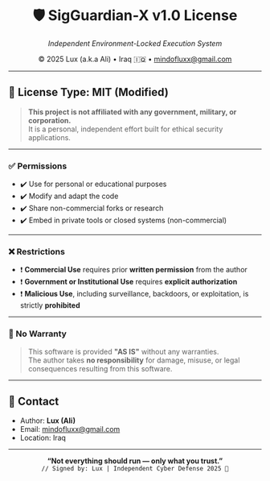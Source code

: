 <h1 align="center">🛡️ SigGuardian-X v1.0 License</h1>
<p align="center"><em>Independent Environment-Locked Execution System</em></p>
<p align="center">© 2025 Lux (a.k.a Ali) • Iraq 🇮🇶 • <a href="mailto:mindofluxx@gmail.com">mindofluxx@gmail.com</a></p>

---

## 📜 License Type: MIT (Modified)

> **This project is not affiliated with any government, military, or corporation.**  
> It is a personal, independent effort built for ethical security applications.

---

### ✅ Permissions

- ✔️ Use for personal or educational purposes  
- ✔️ Modify and adapt the code  
- ✔️ Share non-commercial forks or research  
- ✔️ Embed in private tools or closed systems (non-commercial)

---

### ❌ Restrictions

- ❗ **Commercial Use** requires prior **written permission** from the author  
- ❗ **Government or Institutional Use** requires **explicit authorization**
- ❗ **Malicious Use**, including surveillance, backdoors, or exploitation, is strictly **prohibited**

---

### 🛑 No Warranty

> This software is provided **"AS IS"** without any warranties.  
> The author takes **no responsibility** for damage, misuse, or legal consequences resulting from this software.

---

## 📩 Contact

- Author: **Lux (Ali)**
- Email: [mindofluxx@gmail.com](mailto:mindofluxx@gmail.com)
- Location: Iraq

---

<p align="center">
  <strong>“Not everything should run — only what you trust.”</strong><br>
  <code>// Signed by: Lux | Independent Cyber Defense 2025 🔐</code>
</p>
